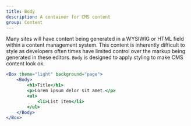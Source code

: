 ```yaml
---
title: Body
description: A container for CMS content
group: Content
---
```


Many sites will have content being generated in a WYSIWIG or HTML field within a content management system. This content is inherently difficult to style as developers often times have limited control over the markup being generated in these editors. `Body` is designed to apply styling to make CMS content look ok.

```jsx live
<Box theme="light" background="page">
	<Body>
		<h1>Title</h1>
		<p>Lorem ipsum delor sit amet.</p>
		<ul>
			<li>List item</li>
		</ul>
	</Body>
</Box>
```
